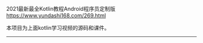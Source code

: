 
2021最新最全Kotlin教程Android程序员定制版 
https://www.yundashi168.com/269.html

本项目为上面kotlin学习视频的源码和课件。

---

